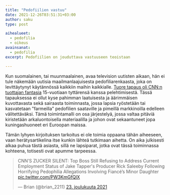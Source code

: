 ```yaml
---
title: "Pedofiilien vastuu"
date: 2021-12-26T03:51:31+03:00
author: saku
type: post

aihealueet:
  - pedofilia
  - oikeus
avainsanat:
  - pedofilia
excerpt: Pedofiilien on jouduttava vastuuseen teoistaan

---
```

Kun suomalainen, tai muunmaalainen, avaa television uutisten aikaan, hän ei tule näkemään uutisia maailmanlaajuisesta pedofiliarenkaasta, joka on levittäytynyt käytännössä kaikkiin maihin kaikkialle. [Tuore tapaus oli CNN:n tuottajan fantasia](https://twitter.com/brian_2211/status/1473823310798594048) 15-vuotiaan tyttärensä kanssa pelehtimisestä. Tässä tapauksessa ei ollut kyse pahimman laatuisesta ja äärimmäisen kuvottavasta sekä sairaasta toiminnasta, jossa lapsia ryöstetään tai kasvatetaan "farmeilla" pedofilien saataville ja pimeillä markkinoilla edelleen välitettäväksi. Tämä toimintamalli on osa järjestelyä, jossa valtaa pitäviä kiristetään arkaluontoisella materiaalilla ja johon ovat sekaantuneet jopa kuningashuoneet eri Euroopan maissa.

Tämän lyhyen kirjoituksen tarkoitus ei ole toimia oppaana tähän aiheeseen, vaan herätysartikelina itse kunkin lähteä tutkimaan aihetta. On aika julkisesti alkaa puhua tästä asiasta, sillä ne lapsiparat, jotka ovat tässä toiminnassa kohteena, totisesti ovat apumme tarpeessa.

<blockquote class="twitter-tweet" data-lang="fi" data-dnt="true"><p lang="en" dir="ltr">CNN’S ZUCKER SILENT: Top Boss Still Refusing to Address Current Employment Status of Jake Tapper&#39;s Producer Rick Saleeby Following Horrifying Pedophilia Allegations Involving Fiancé’s Minor Daughter <a href="https://t.co/PW3KmGfQlX">pic.twitter.com/PW3KmGfQlX</a></p>&mdash; Brian (@brian_2211) <a href="https://twitter.com/brian_2211/status/1473823310798594048?ref_src=twsrc%5Etfw">23. joulukuuta 2021</a></blockquote> <script async src="https://platform.twitter.com/widgets.js" charset="utf-8"></script>